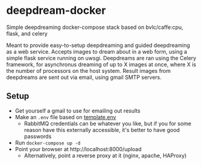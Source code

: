# deepdream-docker
Simple deepdreaming docker-compose stack based on bvlc/caffe:cpu, flask, and celery

Meant to provide easy-to-setup deepdreaming and guided deepdreaming as a web service.
Accepts images to dream about in a web form, using a simple flask service running on uwsgi.
Deepdreams are ran using the Celery framework, for asynchronus dreaming of up to X images at once, where X is the number of processors on the host system.
Result images from deepdreams are sent out via email, using gmail SMTP servers.

## Setup
- Get yourself a gmail to use for emailing out results
- Make an `.env` file based on [template.env](./template.env)
  - RabbitMQ credentials can be whatever you like, but if you for some reason have this externally accessible, it's better to have good passwords
- Run `docker-compose up -d`
- Point your browser at http://localhost:8000/upload
  - Alternatively, point a reverse proxy at it (nginx, apache, HAProxy)
